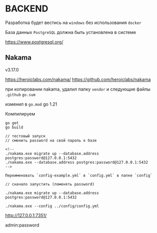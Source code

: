# BACKEND

Разработка будет вестись на `windows` без использования `docker`

База данных `PostgreSQL` должна быть установлена в системе

https://www.postgresql.org/

## Nakama

v3.17.0

https://heroiclabs.com/nakama/
https://github.com/heroiclabs/nakama

при копировании nakama, удалил папку `vendor` и следующие файлы
`.github`
`go.sum`

изменил в `go.mod` go 1.21

Компилируем

```
go get
go build

// тестовый запуск
// сменить password на свой пароль к базе

<!-- 
./nakama.exe migrate up --database.address postgres:password@127.0.0.1:5432
./nakama.exe --database.address postgres:password@127.0.0.1:5432 
-->

Переименовать `config-example.yml` в `config.yml` в папке `config`

// сначало запустить (поменять password)

./nakama.exe migrate up --database.address postgres:password@127.0.0.1:5432

./nakama.exe --config ../config/config.yml

```
http://127.0.0.1:7351/

admin:password

